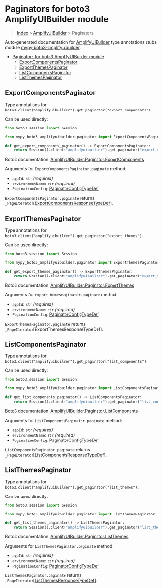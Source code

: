<a id="paginators-for-boto3-amplifyuibuilder-module"></a>

# Paginators for boto3 AmplifyUIBuilder module

> [Index](../README.md) > [AmplifyUIBuilder](./README.md) > Paginators

Auto-generated documentation for
[AmplifyUIBuilder](https://boto3.amazonaws.com/v1/documentation/api/latest/reference/services/amplifyuibuilder.html#AmplifyUIBuilder)
type annotations stubs module
[mypy-boto3-amplifyuibuilder](https://pypi.org/project/mypy-boto3-amplifyuibuilder/).

- [Paginators for boto3 AmplifyUIBuilder module](#paginators-for-boto3-amplifyuibuilder-module)
  - [ExportComponentsPaginator](#exportcomponentspaginator)
  - [ExportThemesPaginator](#exportthemespaginator)
  - [ListComponentsPaginator](#listcomponentspaginator)
  - [ListThemesPaginator](#listthemespaginator)

<a id="exportcomponentspaginator"></a>

## ExportComponentsPaginator

Type annotations for
`boto3.client("amplifyuibuilder").get_paginator("export_components")`.

Can be used directly:

```python
from boto3.session import Session

from mypy_boto3_amplifyuibuilder.paginator import ExportComponentsPaginator

def get_export_components_paginator() -> ExportComponentsPaginator:
    return Session().client("amplifyuibuilder").get_paginator("export_components")
```

Boto3 documentation:
[AmplifyUIBuilder.Paginator.ExportComponents](https://boto3.amazonaws.com/v1/documentation/api/latest/reference/services/amplifyuibuilder.html#AmplifyUIBuilder.Paginator.ExportComponents)

Arguments for `ExportComponentsPaginator.paginate` method:

- `appId`: `str` *(required)*
- `environmentName`: `str` *(required)*
- `PaginationConfig`:
  [PaginatorConfigTypeDef](./type_defs.md#paginatorconfigtypedef)

`ExportComponentsPaginator.paginate` returns
`_PageIterator`\[[ExportComponentsResponseTypeDef](./type_defs.md#exportcomponentsresponsetypedef)\].

<a id="exportthemespaginator"></a>

## ExportThemesPaginator

Type annotations for
`boto3.client("amplifyuibuilder").get_paginator("export_themes")`.

Can be used directly:

```python
from boto3.session import Session

from mypy_boto3_amplifyuibuilder.paginator import ExportThemesPaginator

def get_export_themes_paginator() -> ExportThemesPaginator:
    return Session().client("amplifyuibuilder").get_paginator("export_themes")
```

Boto3 documentation:
[AmplifyUIBuilder.Paginator.ExportThemes](https://boto3.amazonaws.com/v1/documentation/api/latest/reference/services/amplifyuibuilder.html#AmplifyUIBuilder.Paginator.ExportThemes)

Arguments for `ExportThemesPaginator.paginate` method:

- `appId`: `str` *(required)*
- `environmentName`: `str` *(required)*
- `PaginationConfig`:
  [PaginatorConfigTypeDef](./type_defs.md#paginatorconfigtypedef)

`ExportThemesPaginator.paginate` returns
`_PageIterator`\[[ExportThemesResponseTypeDef](./type_defs.md#exportthemesresponsetypedef)\].

<a id="listcomponentspaginator"></a>

## ListComponentsPaginator

Type annotations for
`boto3.client("amplifyuibuilder").get_paginator("list_components")`.

Can be used directly:

```python
from boto3.session import Session

from mypy_boto3_amplifyuibuilder.paginator import ListComponentsPaginator

def get_list_components_paginator() -> ListComponentsPaginator:
    return Session().client("amplifyuibuilder").get_paginator("list_components")
```

Boto3 documentation:
[AmplifyUIBuilder.Paginator.ListComponents](https://boto3.amazonaws.com/v1/documentation/api/latest/reference/services/amplifyuibuilder.html#AmplifyUIBuilder.Paginator.ListComponents)

Arguments for `ListComponentsPaginator.paginate` method:

- `appId`: `str` *(required)*
- `environmentName`: `str` *(required)*
- `PaginationConfig`:
  [PaginatorConfigTypeDef](./type_defs.md#paginatorconfigtypedef)

`ListComponentsPaginator.paginate` returns
`_PageIterator`\[[ListComponentsResponseTypeDef](./type_defs.md#listcomponentsresponsetypedef)\].

<a id="listthemespaginator"></a>

## ListThemesPaginator

Type annotations for
`boto3.client("amplifyuibuilder").get_paginator("list_themes")`.

Can be used directly:

```python
from boto3.session import Session

from mypy_boto3_amplifyuibuilder.paginator import ListThemesPaginator

def get_list_themes_paginator() -> ListThemesPaginator:
    return Session().client("amplifyuibuilder").get_paginator("list_themes")
```

Boto3 documentation:
[AmplifyUIBuilder.Paginator.ListThemes](https://boto3.amazonaws.com/v1/documentation/api/latest/reference/services/amplifyuibuilder.html#AmplifyUIBuilder.Paginator.ListThemes)

Arguments for `ListThemesPaginator.paginate` method:

- `appId`: `str` *(required)*
- `environmentName`: `str` *(required)*
- `PaginationConfig`:
  [PaginatorConfigTypeDef](./type_defs.md#paginatorconfigtypedef)

`ListThemesPaginator.paginate` returns
`_PageIterator`\[[ListThemesResponseTypeDef](./type_defs.md#listthemesresponsetypedef)\].
